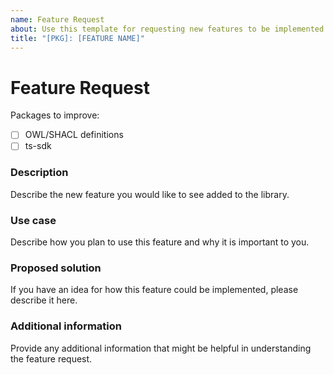 ```yaml
---
name: Feature Request
about: Use this template for requesting new features to be implemented
title: "[PKG]: [FEATURE NAME]"
---
```


# Feature Request

Packages to improve:

- [ ] OWL/SHACL definitions
- [ ] ts-sdk

### Description

Describe the new feature you would like to see added to the library.

### Use case

Describe how you plan to use this feature and why it is important to you.

### Proposed solution

If you have an idea for how this feature could be implemented, please describe it here.

### Additional information

Provide any additional information that might be helpful in understanding the feature request.

